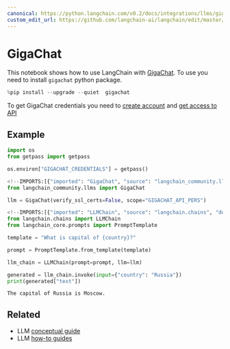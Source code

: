 ```yaml
---
canonical: https://python.langchain.com/v0.2/docs/integrations/llms/gigachat/
custom_edit_url: https://github.com/langchain-ai/langchain/edit/master/docs/docs/integrations/llms/gigachat.ipynb
---
```


# GigaChat
This notebook shows how to use LangChain with [GigaChat](https://developers.sber.ru/portal/products/gigachat).
To use you need to install `gigachat` python package.

```python
%pip install --upgrade --quiet  gigachat
```

To get GigaChat credentials you need to [create account](https://developers.sber.ru/studio/login) and [get access to API](https://developers.sber.ru/docs/ru/gigachat/individuals-quickstart)

## Example

```python
import os
from getpass import getpass

os.environ["GIGACHAT_CREDENTIALS"] = getpass()
```

```python
<!--IMPORTS:[{"imported": "GigaChat", "source": "langchain_community.llms", "docs": "https://api.python.langchain.com/en/latest/llms/langchain_community.llms.gigachat.GigaChat.html", "title": "GigaChat"}]-->
from langchain_community.llms import GigaChat

llm = GigaChat(verify_ssl_certs=False, scope="GIGACHAT_API_PERS")
```

```python
<!--IMPORTS:[{"imported": "LLMChain", "source": "langchain.chains", "docs": "https://api.python.langchain.com/en/latest/chains/langchain.chains.llm.LLMChain.html", "title": "GigaChat"}, {"imported": "PromptTemplate", "source": "langchain_core.prompts", "docs": "https://api.python.langchain.com/en/latest/prompts/langchain_core.prompts.prompt.PromptTemplate.html", "title": "GigaChat"}]-->
from langchain.chains import LLMChain
from langchain_core.prompts import PromptTemplate

template = "What is capital of {country}?"

prompt = PromptTemplate.from_template(template)

llm_chain = LLMChain(prompt=prompt, llm=llm)

generated = llm_chain.invoke(input={"country": "Russia"})
print(generated["text"])
```
```output
The capital of Russia is Moscow.
```

## Related

- LLM [conceptual guide](/docs/concepts/#llms)
- LLM [how-to guides](/docs/how_to/#llms)